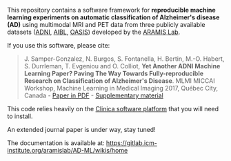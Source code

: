 This repository contains a software framework for **reproducible machine learning experiments on automatic classification of Alzheimer's disease (AD)** using multimodal MRI and PET data from three publicly available datasets ([ADNI](http://adni.loni.usc.edu/), [AIBL](https://aibl.csiro.au/research/neuroimaging/), [OASIS](http://www.oasis-brains.org/)) developed by the [ARAMIS Lab](http://www.aramislab.fr).

If you use this software, please cite:
> J. Samper-Gonzalez, N. Burgos, S. Fontanella, H. Bertin, M.-O. Habert, S. Durrleman, T. Evgeniou and O. Colliot, **Yet Another ADNI Machine Learning Paper? Paving The Way Towards Fully-reproducible Research on Classification of Alzheimer's Disease**. MLMI MICCAI Workshop, Machine Learning in Medical Imaging 2017, Québec City, Canada - [Paper in PDF](Papers/MLMI2017/MLMI-2017-Paper_12.pdf) - [Supplementary material](Papers/MLMI2017/supplementary_material.pdf)
>

This code relies heavily on the [Clinica software platform](http://www.clinica.run) that you will need to install.

An extended journal paper is under way, stay tuned!

The documentation is available at: https://gitlab.icm-institute.org/aramislab/AD-ML/wikis/home
